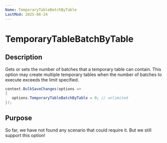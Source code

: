 ```yaml
---
Name: TemporaryTableBatchByTable
LastMod: 2025-06-24
---
```


# TemporaryTableBatchByTable

## Description

Gets or sets the number of batches that a temporary table can contain. This option may create multiple temporary tables when the number of batches to execute exceeds the limit specified.


```csharp
context.BulkSaveChanges(options =>
{
   options.TemporaryTableBatchByTable = 0; // unlimited
});
```

## Purpose
So far, we have not found any scenario that could require it. But we still support this option!
